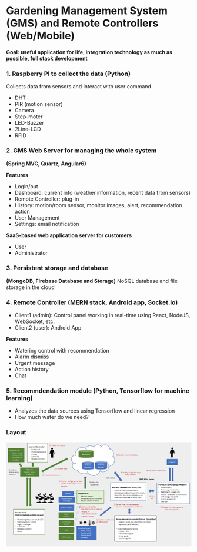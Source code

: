 # Gardening Management System (GMS) and Remote Controllers (Web/Mobile)

**Goal: useful application for life, integration technology as much as possible, full stack development**

### 1. Raspberry PI to collect the data (Python)
Collects data  from sensors and interact with user command 
- DHT
- PIR (motion sensor)
- Camera
- Step-moter
- LED-Buzzer
- 2Line-LCD
- RFID

### 2. GMS Web Server for managing the whole system
**(Spring MVC, Quartz, Angular6)**

**Features**
- Login/out
- Dashboard: current info (weather information, recent data from sensors)
- Remote Controller: plug-in
- History: motion/room sensor, monitor images, alert, recommendation action
- User Management
- Settings: email notification

**SaaS-based web application server for customers**
- User
- Administrator

### 3. Persistent storage and database 
**(MongoDB, Firebase Database and Storage)**
NoSQL database and file storage in the cloud

### 4. Remote Controller (MERN stack, Android app, Socket.io)
- Client1 (admin): Control panel working in real-time using React, NodeJS, WebSocket, etc.
- Client2 (user): Android App

**Features**
- Watering control with recommendation
- Alarm dismiss
- Urgent message
- Action history
- Chat

### 5. Recommdendation module (Python, Tensorflow for machine learning)
- Analyzes the data sources using Tensorflow and linear regression
- How much water do we need?


### Layout
![](https://github.com/danask/GMS/blob/master/Frontend/src/assets/img/gms_architecture_v2.PNG)

